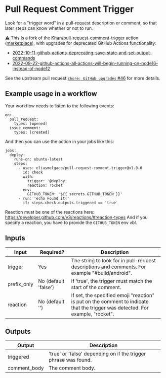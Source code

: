 # Pull Request Comment Trigger

Look for a "trigger word" in a pull-request description or comment, so that later steps can know whether or not to run.

<!-- TODO release workflow-preprocessor This is most useful in tandem with [workflow-preprocessor], so that you don't have to be writing a ton of `if`s all down the line. -->

:warning: This is a fork of the [Khan/pull-request-comment-trigger](https://github.com/Khan/pull-request-comment-trigger) action ([marketplace](https://github.com/marketplace/actions/pull-request-comment-trigger)), with upgrades for deprecated GitHub Actions functionality:

- [2022-10-11-github-actions-deprecating-save-state-and-set-output-commands](https://github.blog/changelog/2022-10-11-github-actions-deprecating-save-state-and-set-output-commands/)
- [2022-09-22-github-actions-all-actions-will-begin-running-on-node16-instead-of-node12](https://github.blog/changelog/2022-09-22-github-actions-all-actions-will-begin-running-on-node16-instead-of-node12/)

See the upstream pull request [`chore: GitHub upgrades` #46](https://github.com/Khan/pull-request-comment-trigger/pull/46) for more details.

## Example usage in a workflow

Your workflow needs to listen to the following events:
```
on:
  pull_request:
    types: [opened]
  issue_comment:
    types: [created]
```

And then you can use the action in your jobs like this:

```
jobs:
  deploy:
    runs-on: ubuntu-latest
    steps:
      - uses: eliasmelgaco/pull-request-comment-trigger@v1.0.0
        id: check
        with:
          trigger: '@deploy'
          reaction: rocket
        env:
          GITHUB_TOKEN: '${{ secrets.GITHUB_TOKEN }}'
      - run: 'echo Found it!'
        if: steps.check.outputs.triggered == 'true'
```

Reaction must be one of the reactions here: https://developer.github.com/v3/reactions/#reaction-types
And if you specify a reaction, you have to provide the `GITHUB_TOKEN` env vbl.

## Inputs

| Input | Required? | Description |
| ----- | --------- | ----------- |
| trigger | Yes | The string to look for in pull-request descriptions and comments. For example "#build/android". |
| prefix_only | No (default 'false') | If 'true', the trigger must match the start of the comment. |
| reaction | No (default '') | If set, the specified emoji "reaction" is put on the comment to indicate that the trigger was detected. For example, "rocket". |


## Outputs

| Output | Description |
| ------ | ----------- |
| triggered | 'true' or 'false' depending on if the trigger phrase was found. |
| comment_body | The comment body. |
